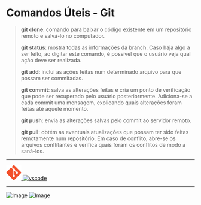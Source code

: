 # Comandos Úteis - Git

> **git clone**: comando para baixar o código existente em um repositório remoto e salvá-lo no computador.
>
> **git status**: mostra todas as informações da branch. Caso haja algo a ser feito, ao digitar este comando, é possível que o usuário veja qual ação deve ser realizada.
>
>**git add**: inclui as ações feitas num determinado arquivo para que possam ser commitadas.
>
>**git commit**: salva as alterações feitas e cria um ponto de verificação que pode ser recuperado pelo usuário posteriormente. Adiciona-se a cada commit uma mensagem, explicando quais alterações foram feitas até aquele momento.
>
>**git push**: envia as alterações salvas pelo commit ao servidor remoto.
>
>**git pull**: obtém as eventuais atualizações que possam ter sido feitas remotamente num repositório. Em caso de conflito, abre-se os arquivos conflitantes e verifica quais foram os conflitos de modo a saná-los.
---
<a href="https://git-scm.com/" target="_blank"> 
    <img src="https://raw.githubusercontent.com/devicons/devicon/master/icons/git/git-original.svg" alt="css3" width="40" height="40"/> 
</a>
<a href="https://code.visualstudio.com/">
    <img src="https://cdn.jsdelivr.net/gh/devicons/devicon/icons/vscode/vscode-original.svg" alt="vscode" width="40" height="40"/>
</a>

---

![Image](https://img.shields.io/badge/GitHub-100000?style=for-the-badge&logo=github&logoColor=white)
![Image](https://img.shields.io/badge/Markdown-000000?style=for-the-badge&logo=markdown&logoColor=white)
